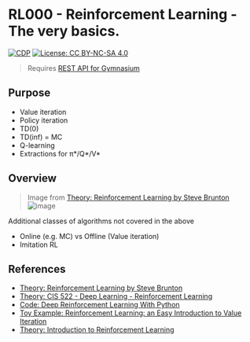 # RL000 - Reinforcement Learning - The very basics.

[![CDP](https://github.com/unrenormalizable/rl000/actions/workflows/cdp.yml/badge.svg)](https://github.com/unrenormalizable/rl000/actions/workflows/cdp.yml) [![License: CC BY-NC-SA 4.0](https://img.shields.io/badge/License-CC%20BY--NC--SA%204.0-lightgrey.svg?label=license)](https://creativecommons.org/licenses/by-nc-sa/4.0/)

> Requires [REST API for Gymnasium](https://github.com/unrenormalizable/gymnasium-http-api/blob/master/gym_http_server.py)

## Purpose

- Value iteration
- Policy iteration
- TD(0)
- TD(inf) = MC
- Q-learning
- Extractions for π\*/Q\*/V\*

## Overview

> Image from [Theory: Reinforcement Learning by Steve Brunton](https://www.youtube.com/watch?v=0MNVhXEX9to&list=PLMrJAkhIeNNQe1JXNvaFvURxGY4gE9k74)
![image](https://github.com/unrenormalizable/gymnasium-http-api/assets/152241361/932a7306-2020-4f91-b9d1-de91c352e956)

Additional classes of algorithms not covered in the above
- Online (e.g. MC) vs Offline (Value iteration)
- Imitation RL

## References

- [Theory: Reinforcement Learning by Steve Brunton](https://www.youtube.com/watch?v=0MNVhXEX9to&list=PLMrJAkhIeNNQe1JXNvaFvURxGY4gE9k74)
- [Theory: CIS 522 - Deep Learning - Reinforcement Learning](https://www.youtube.com/watch?v=oJo0jb_h2sM&list=PLYgyoWurxA_8ePNUuTLDtMvzyf-YW7im2)
- [Code: Deep Reinforcement Learning With Python](https://github.com/sudharsan13296/Deep-Reinforcement-Learning-With-Python)
- [Toy Example: Reinforcement Learning: an Easy Introduction to Value Iteration](https://towardsdatascience.com/reinforcement-learning-an-easy-introduction-to-value-iteration-e4cfe0731fd5)
- [Theory: Introduction to Reinforcement Learning](https://gibberblot.github.io/rl-notes/intro.html)
